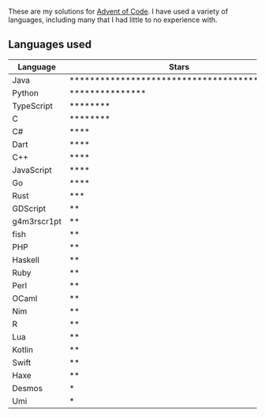 These are my solutions for [Advent of Code](https://adventofcode.com). I have used a variety of languages, including many that I had little to no experience with.

## Languages used

| Language    | Stars                                                                                  |
| ----------- | -------------------------------------------------------------------------------------- |
| Java        | \*\*\*\*\*\*\*\*\*\*\*\*\*\*\*\*\*\*\*\*\*\*\*\*\*\*\*\*\*\*\*\*\*\*\*\*\*\*\*\*\*\*\* |
| Python      | \*\*\*\*\*\*\*\*\*\*\*\*\*\*\*                                                         |
| TypeScript  | \*\*\*\*\*\*\*\*                                                                       |
| C           | \*\*\*\*\*\*\*\*                                                                       |
| C#          | \*\*\*\*                                                                               |
| Dart        | \*\*\*\*                                                                               |
| C++         | \*\*\*\*                                                                               |
| JavaScript  | \*\*\*\*                                                                               |
| Go          | \*\*\*\*                                                                               |
| Rust        | \*\*\*                                                                                 |
| GDScript    | \*\*                                                                                   |
| g4m3rscr1pt | \*\*                                                                                   |
| fish        | \*\*                                                                                   |
| PHP         | \*\*                                                                                   |
| Haskell     | \*\*                                                                                   |
| Ruby        | \*\*                                                                                   |
| Perl        | \*\*                                                                                   |
| OCaml       | \*\*                                                                                   |
| Nim         | \*\*                                                                                   |
| R           | \*\*                                                                                   |
| Lua         | \*\*                                                                                   |
| Kotlin      | \*\*                                                                                   |
| Swift       | \*\*                                                                                   |
| Haxe        | \*\*                                                                                   |
| Desmos      | \*                                                                                     |
| Umi         | \*                                                                                     |
